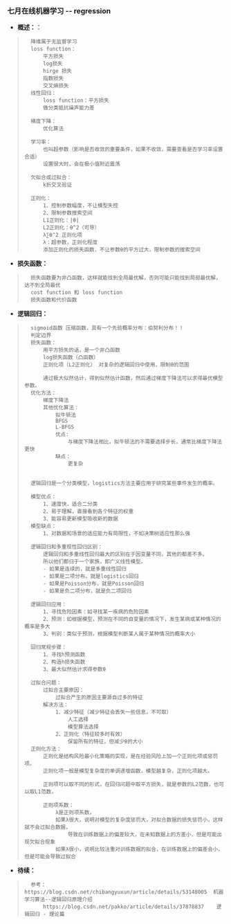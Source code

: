 ### 七月在线机器学习 -- regression
- **概述：**：
>       降维属于无监督学习
>       loss function：
>           平方损失
>           log损失
>           hirge 损失
>           指数损失
>           交叉熵损失
>       线性回归：
>           loss function：平方损失
>           做分类抵抗噪声能力差
>
>       梯度下降：
>           优化算法
>
>       学习率：
>           也叫超参数（影响是否收敛的重要条件，如果不收敛，需要查看是否学习率设置合适）
>           设置很大时，会在极小值附近震荡
>
>       欠拟合或过拟合：
>           k折交叉验证
>
>       正则化：
>           1、控制参数幅度，不让模型失控
>           2、限制参数搜索空间
>           L1正则化：|θ|
>           L2正则化：θ^2（可导）
>           λ∑θ^2 正则化项
>           λ：超参数，正则化程度
>           添加正则化的损失函数，不让参数θ的平方过大，限制参数的搜索空间
>
>

- **损失函数：**
>       损失函数要为非凸函数，这样就能找到全局最优解，否则可能只能找到局部最优解，达不到全局最优
>       cost function 和 loss function
>       损失函数和代价函数
>
>


- **逻辑回归：**
>       sigmoid函数 压缩函数，具有一个先验概率分布：伯努利分布！！
>       判定边界
>       损失函数：
>           用平方损失的话，是一个非凸函数
>           log损失函数（凸函数）
>           正则化项（L2正则化） 对复杂的逻辑回归中使用，限制θ的范围
>
>           通过极大似然估计，得到似然估计函数，然后通过梯度下降法可以求得最优模型参数。
>       优化方法：
>           梯度下降法
>           其他优化算法：
>               拟牛顿法
>               BFGS
>               L-BFGS
>               优点:
>                   与梯度下降法相比，拟牛顿法的不需要选择步长，通常比梯度下降法更快
>               缺点：
>                   更复杂
>
>
>       逻辑回归是一个分类模型，logistics方法主要应用于研究某些事件发生的概率。
>
>       模型优点：
>           1、速度快，适合二分类
>           2、易于理解，直接看到各个特征的权重
>           3、能容易更新模型吸收新的数据
>       模型缺点：
>           1、对数据和场景的适应能力有局限性，不如决策树适应性那么强
>
>       逻辑回归和多重现性回归区别：
>           逻辑回归和多重线性回归最大的区别在于因变量不同，其他的都差不多。
>           所以他们都归于一个家族，即广义线性模型。
>           - 如果是连续的，就是多重线性回归
>           - 如果是二项分布，就是logistics回归
>           - 如果是Poisson分布，就是Poisson回归
>           - 如果是负二项分布，就是负二项回归
>
>       逻辑回归应用：
>           1、寻找危险因素：如寻找某一疾病的危险因素
>           2、预测：如根据模型，预测在不同的自变量的情况下，发生某病或某种情况的概率是多大
>           3、判别：类似于预测，根据模型判断某人属于某种情况的概率大小
>
>       回归常规步骤：
>           1、寻找h预测函数
>           2、构造h损失函数
>           3、最大似然估计求得参数θ
>
>       过拟合问题：
>           过拟合主要原因：
>               过拟合产生的原因主要源自过多的特征
>           解决方法：
>               1、减少特征（减少特征会丢失一些信息，不可取）
>                   人工选择
>                   模型算法选择
>               2、正则化（特征较多时有效）
>                   保留所有的特征，但减少θ的大小
>       正则化方法：
>           正则化是结构风险最小化策略的实现，是在经验风险上加一个正则化项或惩罚项。
>           正则化项一般是模型复杂度的单调递增函数，模型越复杂，正则化项越大。
>
>           正则项可以取不同的形式，在回归问题中取平方损失，就是参数的L2范数，也可以取L1范数，
>
>           正则项系数：
>               λ是正则项系数，
>               如果λ很大，说明对模型的复杂度惩罚大，对拟合数据的损失惩罚小，这样就不会过拟合数据，
>                   导致在训练数据上的偏差较大，在未知数据上的方差小，但是可能出现欠拟合现象
>               如果λ很小，说明比较注重对训练数据的拟合，在训练数据上的偏差会小，但是可能会导致过拟合
>
>
>

- **待续：**
>       参考：https://blog.csdn.net/chibangyuxun/article/details/53148005  机器学习算法--逻辑回归原理介绍
>           https://blog.csdn.net/pakko/article/details/37878837    逻辑回归 - 理论篇
>
>
>
>
>
>
>
>
>
>
>
>
>
>
>
>
>
